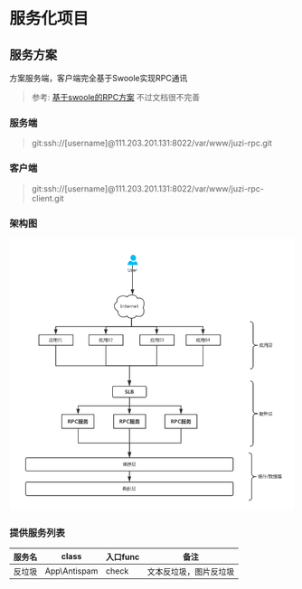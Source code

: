 # 服务化项目

## 服务方案
方案服务端，客户端完全基于Swoole实现RPC通讯
> 参考:  [基于swoole的RPC方案](https://wiki.swoole.com/wiki/page/683.html) 不过文档很不完善

### 服务端
> git:ssh://[username]@111.203.201.131:8022/var/www/juzi-rpc.git

### 客户端
> git:ssh://[username]@111.203.201.131:8022/var/www/juzi-rpc-client.git


### 架构图
![image](attachment/images/soajiagou.png)

### 提供服务列表

服务名 | class | 入口func | 备注 
---|---|---|---
反垃圾 | App\Antispam | check | 文本反垃圾，图片反垃圾

